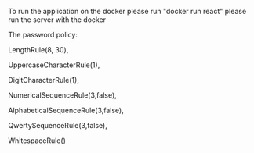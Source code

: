 To run the application on the docker please run "docker run react" please run the server with the docker


The password policy:


LengthRule(8, 30), 


UppercaseCharacterRule(1), 


DigitCharacterRule(1),  


NumericalSequenceRule(3,false), 


AlphabeticalSequenceRule(3,false), 


QwertySequenceRule(3,false),


WhitespaceRule()
